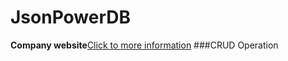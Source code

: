 # JsonPowerDB
**Company website**[Click to more information](http://login2explore.com/jpdb/docs.html)
###CRUD Operation
